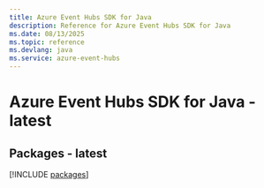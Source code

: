 ```yaml
---
title: Azure Event Hubs SDK for Java
description: Reference for Azure Event Hubs SDK for Java
ms.date: 08/13/2025
ms.topic: reference
ms.devlang: java
ms.service: azure-event-hubs
---
```

# Azure Event Hubs SDK for Java - latest
## Packages - latest
[!INCLUDE [packages](event-hubs-index.md)]